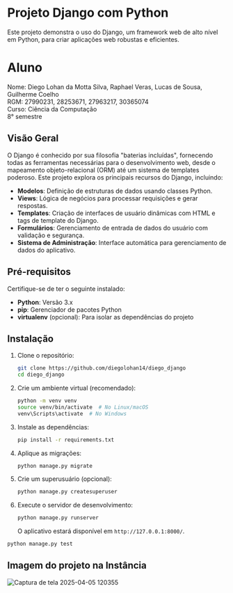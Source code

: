 # Projeto Django com Python

Este projeto demonstra o uso do Django, um framework web de alto nível em Python, para criar aplicações web robustas e eficientes.

# Aluno

Nome: Diego Lohan da Motta Silva, Raphael Veras, Lucas de Sousa, Guilherme Coelho <br>
RGM: 27990231, 28253671, 27963217, 30365074 <br>
Curso: Ciência da Computação <br>
8° semestre

## Visão Geral

O Django é conhecido por sua filosofia "baterias incluídas", fornecendo todas as ferramentas necessárias para o desenvolvimento web, desde o mapeamento objeto-relacional (ORM) até um sistema de templates poderoso. Este projeto explora os principais recursos do Django, incluindo:

* **Modelos**: Definição de estruturas de dados usando classes Python.
* **Views**: Lógica de negócios para processar requisições e gerar respostas.
* **Templates**: Criação de interfaces de usuário dinâmicas com HTML e tags de template do Django.
* **Formulários**: Gerenciamento de entrada de dados do usuário com validação e segurança.
* **Sistema de Administração**: Interface automática para gerenciamento de dados do aplicativo.

## Pré-requisitos

Certifique-se de ter o seguinte instalado:

* **Python**: Versão 3.x
* **pip**: Gerenciador de pacotes Python
* **virtualenv** (opcional): Para isolar as dependências do projeto

## Instalação

1.  Clone o repositório:

    ```bash
    git clone https://github.com/diegolohan14/diego_django
    cd diego_django
    ```

2.  Crie um ambiente virtual (recomendado):

    ```bash
    python -m venv venv
    source venv/bin/activate  # No Linux/macOS
    venv\Scripts\activate  # No Windows
    ```

3.  Instale as dependências:

    ```bash
    pip install -r requirements.txt
    ```

4.  Aplique as migrações:

    ```bash
    python manage.py migrate
    ```

5.  Crie um superusuário (opcional):

    ```bash
    python manage.py createsuperuser
    ```

6.  Execute o servidor de desenvolvimento:

    ```bash
    python manage.py runserver
    ```

    O aplicativo estará disponível em `http://127.0.0.1:8000/`.

```bash
python manage.py test
```

## Imagem do projeto na Instância

![Captura de tela 2025-04-05 120355](https://github.com/user-attachments/assets/c413d091-83f2-498e-8409-b2d2fad998b2)

